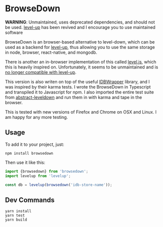 # BrowseDown

**WARNING**: Unmaintained, uses deprecated dependencies, and should not be used. [level-up](https://github.com/Level/level.js) has been revived and I encourage you to use maintained software

BrowseDown is an browser-based alternative to level-down,
which can be used as a backend for 
[level-up](https://github.com/Level/levelup),
thus allowing you to use the same storage in node, browser, 
react-native, and mongodb.

There is another an in-browser implementation of this called 
[level.js](https://github.com/level/level.js), which this
is heavily inspired on. Unfortunately, it seems to be
unmaintained and is 
[no longer compatible with level-up](https://github.com/Level/level.js/issues/59).

This version is also writen on top of the useful
[IDBWrapper](https://github.com/jensarps/IDBWrapper/)
library, and I was inspired by their karma tests.
I wrote the BrowseDown in Typescript and transpiled
it to Javascript for npm. I also imported the entire
test suite from [abstract-leveldown](https://github.com/Level/abstract-leveldown/tree/master/abstract)
and run them in with karma and tape in the browser.

This is tested with new versions of Firefox and Chrome on
OSX and Linux. I am happy for any more testing.

## Usage

To add it to your project, just:

```console
npm install browsedown
```

Then use it like this:

```javascript
import {browsedown} from 'browsedown';
import levelup from 'levelup';

const db = levelup(browsedown('idb-store-name'));
```

## Dev Commands

```console
yarn install
yarn test
yarn build
```
